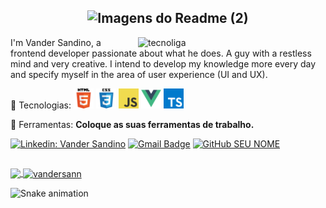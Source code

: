<span align="center">

## ![Imagens do Readme (2)](https://user-images.githubusercontent.com/65673565/189552792-bb3ea114-3b73-4550-b9cd-37827aadd5f9.gif)

</span>

<img src="https://user-images.githubusercontent.com/65673565/189554143-b9990cc3-cf98-46c5-8176-2766a5d1fde6.png" min-width="300px" max-width="300px" width="300px" align="right" alt="tecnoliga">


<p align="left"> 
  I'm Vander Sandino, a frontend developer passionate about what he does. A guy with a restless mind and very creative. I intend to develop my knowledge more every day and specify myself in the area of user experience (UI and UX).
</p>


<p align="left">
  🦄 Tecnologias: 
  <code><img height="32" src="https://raw.githubusercontent.com/github/explore/80688e429a7d4ef2fca1e82350fe8e3517d3494d/topics/html/html.png" alt="HTML5"/></code>
<code><img height="32" src="https://raw.githubusercontent.com/github/explore/80688e429a7d4ef2fca1e82350fe8e3517d3494d/topics/css/css.png" alt="CSS"/></code>
  <code><img height="32" src="https://raw.githubusercontent.com/github/explore/80688e429a7d4ef2fca1e82350fe8e3517d3494d/topics/javascript/javascript.png" alt="Javascript"/></code>
  <code><img height="32" src="https://raw.githubusercontent.com/github/explore/80688e429a7d4ef2fca1e82350fe8e3517d3494d/topics/vue/vue.png" alt="Vue"/></code>
<code><img height="32" src="https://raw.githubusercontent.com/github/explore/80688e429a7d4ef2fca1e82350fe8e3517d3494d/topics/typescript/typescript.png" alt="Typescript"/></code>
</p>

<p align="left">
  💼 Ferramentas: <strong>Coloque as suas ferramentas de trabalho.</strong>
</p>

[![Linkedin: Vander Sandino](https://img.shields.io/badge/-VanderSandino-blue?style=flat-square&logo=Linkedin&logoColor=white&link=https://www.linkedin.com/in/vandersandinoo/)](https://www.linkedin.com/in/vandersandinoo/)
[![Gmail Badge](https://img.shields.io/badge/-vandersann@gmail.com-006bed?style=flat-square&logo=Gmail&logoColor=white&link=mailto:vandersann@gmail.com)](mailto:vandersann@gmail.com)
[![GitHub SEU NOME]( https://img.shields.io/github/followers/vandersann?label=follow&style=social)](https://github.com/vandersann/)



##
<a href="https://github.com/Gurupreet">
  <img align="center" src="https://github-readme-stats.vercel.app/api/top-langs/?username=vandersann&theme=dracula&hide_langs_below=1" />
</a>

<a href="https://github.com/Gurupreet">
 <img align="center" src="https://github-readme-stats.vercel.app/api?username=vandersann&show_icons=true&theme=dracula&line_height=27" alt=vandersann github stats"/>
</a>






![Snake animation](https://github.com/vandersann/vandersann/blob/output/github-contribution-grid-snake.svg)




